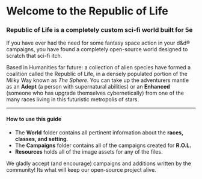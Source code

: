 # Welcome to the Republic of Life

### Republic of Life is a completely custom sci-fi world built for 5e

If you have ever had the need for some fantasy space action in your d&d® campaigns, you have found a completely open-source world designed to scratch that sci-fi itch.

Based in Humanities far future: a collection of alien species have formed a coalition called the Republic of Life, in a densely populated portion of the Milky Way known as *The Sphere*. You can take up the adventurers mantle as an **Adept** (a person with supernatural abilities) or an **Enhanced** (someone who has upgrade themselves cybernetically) from one of the many races living in this futuristic metropolis of stars.

---

#### How to use this guide

- The **World** folder contains all pertinent information about the **races, classes, and setting**.
- The **Campaigns** folder contains all of the campaigns created for **R.O.L.**
- **Resources** holds all of the image assets for any of the files.

We gladly accept (and encourage) campaigns and additions written by the community! Its what will keep our open-source project alive.